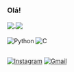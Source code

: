 ### Olá!

<a href="https://github.com/anuraghazra/github-readme-stats">
  <img align="center" src="https://github-readme-stats.vercel.app/api?username=antunesluis&show_icons=true&theme=great-gatsby" />
</a>
<a href="https://github.com/anuraghazra/convoychat">
  <img align="center" src="https://github-readme-stats.vercel.app/api/top-langs/?username=antunesluis&theme=great-gatsby&size_weight=0.5&count_weight=0.5&layout=compact" />
</a>

<div style="display: inline_block"><br/>
  <img align="center" alt="Python" src="https://img.shields.io/badge/Python-3776AB?style=for-the-badge&logo=python&logoColor=white" />
    <img align="center" alt="C" src="https://img.shields.io/badge/C-00599C?style=for-the-badge&logo=c&logoColor=white" />
</div>

##

[![Instagram](https://img.shields.io/badge/Instagram-E4405F?style=for-the-badge&logo=instagram&logoColor=white)](https://www.instagram.com/luisantunesss/) [![Gmail](https://img.shields.io/badge/Gmail-D14836?style=for-the-badge&logo=gmail&logoColor=white)](mailto:lfantunes@inf.ufsm.br) 

